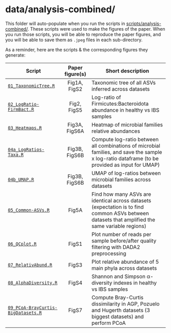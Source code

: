 # data/analysis-combined/

This folder will auto-populate when you run the scripts in [scripts/analysis-combined/](../../scripts/analysis-combined/). These scripts were used to make the figures of the paper. When you run those scripts, you will be able to reproduce the paper figures, and you will be able to save them as `.jpeg` files in each sub-directory.

As a reminder, here are the scripts \& the corresponding figures they generate:

|                                **Script**                                |**Paper figure(s)**|               **Short description**         |
| ------------------------------------------------------------------------ | :-----------: | ---------------------------------------------- |
| [`01_TaxonomicTree.R`](../../scripts/analysis-combined/01_TaxonomicTree.R)                             | Fig1A, FigS2  | Taxonomic tree of all ASVs inferred across datasets |
| [`02_LogRatio-FirmBact.R`](../../scripts/analysis-combined/02_LogRatio-FirmBact.R)                     | Fig2, FigS5   | Log-ratio of Firmicutes:Bacteroidota abundance in healthy vs IBS samples |
| [`03_Heatmaps.R`](../../scripts/analysis-combined/03_Heatmaps.R)                                       | Fig3A, FigS6A | Heatmap of microbial families relative abundances |
| [`04a_LogRatios-Taxa.R`](../../scripts/analysis-combined/04a_LogRatios-Taxa.R)                         | Fig3B, FigS6B | Compute log-ratio between all combinations of microbial families, and save the sample x log-ratio dataframe (to be provided as input for UMAP) |
| [`04b_UMAP.R`](../../scripts/analysis-combined/04b_UMAP.R)                                             | Fig3B, FigS6B | UMAP of log-ratios between microbial families across datasets |
| [`05_Common-ASVs.R`](../../scripts/analysis-combined/05_Common-ASVs.R)                                   | Fig5A         | Find how many ASVs are identical across datasets (expectation is to find common ASVs between datasets that amplified the same variable regions) |
| [`06_QCplot.R`](../../scripts/analysis-combined/06_QCplot.R)                                           | FigS1         | Plot number of reads per sample before/after quality filtering with DADA2 preprocessing |
| [`07_RelativAbund.R`](../../scripts/analysis-combined/07_RelativAbund.R)                               | FigS3         | Plot relative abundance of 5 main phyla across datasets |
| [`08_AlphaDiversity.R`](../../scripts/analysis-combined/08_AlphaDiversity.R)                           | FigS4         | Shannon and Simpson &alpha;-diversity indexes in healthy vs IBS samples |
| [`09_PCoA-BrayCurtis-BigDatasets.R`](../../scripts/analysis-combined/09_PCoA-BrayCurtis-BigDatasets.R) | FigS7         | Compute Bray-Curtis dissimilarity in AGP, Pozuelo and Hugerth datasets (3 biggest datasets) and perform PCoA |
